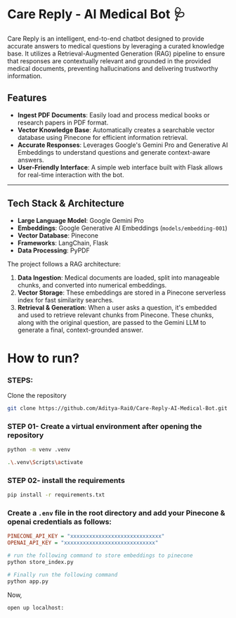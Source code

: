 # Care Reply - AI Medical Bot 🩺

Care Reply is an intelligent, end-to-end chatbot designed to provide accurate answers to medical questions by leveraging a curated knowledge base. It utilizes a Retrieval-Augmented Generation (RAG) pipeline to ensure that responses are contextually relevant and grounded in the provided medical documents, preventing hallucinations and delivering trustworthy information.

## Features

-   **Ingest PDF Documents**: Easily load and process medical books or research papers in PDF format.
-   **Vector Knowledge Base**: Automatically creates a searchable vector database using Pinecone for efficient information retrieval.
-   **Accurate Responses**: Leverages Google's Gemini Pro and Generative AI Embeddings to understand questions and generate context-aware answers.
-   **User-Friendly Interface**: A simple web interface built with Flask allows for real-time interaction with the bot.

---

## Tech Stack & Architecture

-   **Large Language Model**: Google Gemini Pro
-   **Embeddings**: Google Generative AI Embeddings (`models/embedding-001`)
-   **Vector Database**: Pinecone
-   **Frameworks**: LangChain, Flask
-   **Data Processing**: PyPDF

The project follows a RAG architecture:
1.  **Data Ingestion**: Medical documents are loaded, split into manageable chunks, and converted into numerical embeddings.
2.  **Vector Storage**: These embeddings are stored in a Pinecone serverless index for fast similarity searches.
3.  **Retrieval & Generation**: When a user asks a question, it's embedded and used to retrieve relevant chunks from Pinecone. These chunks, along with the original question, are passed to the Gemini LLM to generate a final, context-grounded answer.

# How to run?
### STEPS:

Clone the repository

```bash
git clone https://github.com/Aditya-Rai0/Care-Reply-AI-Medical-Bot.git
```
### STEP 01- Create a virtual environment after opening the repository

```bash
python -m venv .venv
```

```bash
.\.venv\Scripts\activate
```


### STEP 02- install the requirements
```bash
pip install -r requirements.txt
```


### Create a `.env` file in the root directory and add your Pinecone & openai credentials as follows:

```ini
PINECONE_API_KEY = "xxxxxxxxxxxxxxxxxxxxxxxxxxxxx"
OPENAI_API_KEY = "xxxxxxxxxxxxxxxxxxxxxxxxxxxxx"
```


```bash
# run the following command to store embeddings to pinecone
python store_index.py
```

```bash
# Finally run the following command
python app.py
```

Now,
```bash
open up localhost: